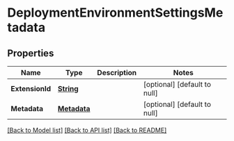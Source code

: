 # DeploymentEnvironmentSettingsMetadata
## Properties

Name | Type | Description | Notes
------------ | ------------- | ------------- | -------------
**ExtensionId** | [**String**](string.md) |  | [optional] [default to null]
**Metadata** | [**Metadata**](Metadata.md) |  | [optional] [default to null]

[[Back to Model list]](../README.md#documentation-for-models) [[Back to API list]](../README.md#documentation-for-api-endpoints) [[Back to README]](../README.md)

